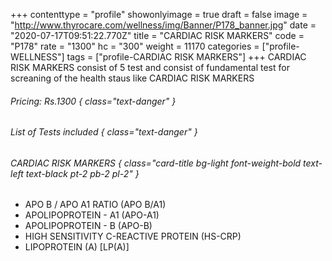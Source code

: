 +++
contenttype = "profile"
showonlyimage = true
draft = false
image = "http://www.thyrocare.com/wellness/img/Banner/P178_banner.jpg"
date = "2020-07-17T09:51:22.770Z"
title = "CARDIAC RISK MARKERS"
code = "P178"
rate = "1300"
hc = "300"
weight = 11170
categories = ["profile-WELLNESS"]
tags = ["profile-CARDIAC RISK MARKERS"]
+++
CARDIAC RISK MARKERS consist of 5 test and consist of fundamental test for screaning of the health staus like CARDIAC RISK MARKERS
<!--more-->
###### Pricing: Rs.1300 { class="text-danger" }

###### List of Tests included { class="text-danger" }

###### CARDIAC RISK MARKERS { class="card-title bg-light font-weight-bold text-left text-black pt-2 pb-2 pl-2" } 
* APO B / APO A1 RATIO (APO B/A1)
* APOLIPOPROTEIN - A1 (APO-A1)
* APOLIPOPROTEIN - B (APO-B)
* HIGH SENSITIVITY C-REACTIVE PROTEIN (HS-CRP)
* LIPOPROTEIN (A) [LP(A)]
